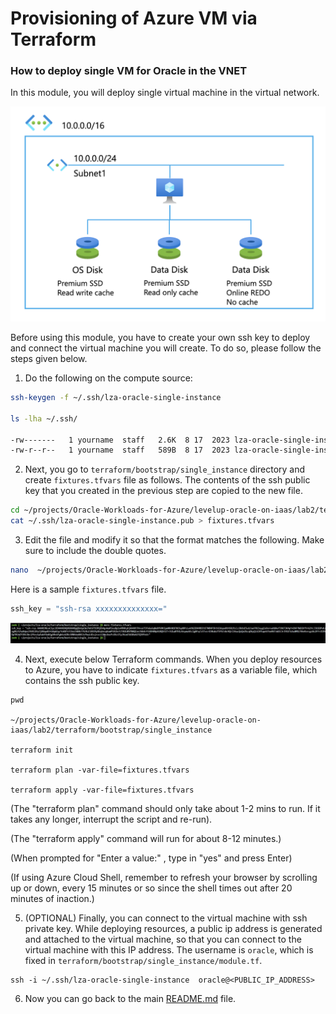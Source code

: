 # Provisioning of Azure VM via Terraform




### How to deploy single VM for Oracle in the VNET

In this module, you will deploy single virtual machine in the virtual network.

<img src="../media/single_vm.png" />



Before using this module, you have to create your own ssh key to deploy and connect the virtual machine you will create. To do so, please follow the steps given below.



1. Do the following on the compute source:

```bash
ssh-keygen -f ~/.ssh/lza-oracle-single-instance

ls -lha ~/.ssh/

-rw-------   1 yourname  staff   2.6K  8 17  2023 lza-oracle-single-instance
-rw-r--r--   1 yourname  staff   589B  8 17  2023 lza-oracle-single-instance.pub
```

2. Next, you go to `terraform/bootstrap/single_instance` directory and create `fixtures.tfvars` file as follows. The contents of the ssh public key that you created in the previous step are copied to the new file.


```bash
cd ~/projects/Oracle-Workloads-for-Azure/levelup-oracle-on-iaas/lab2/terraform/bootstrap/single_instance
cat ~/.ssh/lza-oracle-single-instance.pub > fixtures.tfvars
```

3. Edit the file and modify it so that the format matches the following. Make sure to include the double quotes. 

```bash
nano  ~/projects/Oracle-Workloads-for-Azure/levelup-oracle-on-iaas/lab2/terraform/bootstrap/single_instance/fixtures.tfvars
```

Here is a sample `fixtures.tfvars` file.

```tf:fixtures.tfvars
ssh_key = "ssh-rsa xxxxxxxxxxxxxx="
```

<img src="../media/fixtures.jpg" />


4. Next, execute below Terraform commands. When you deploy resources to Azure, you have to indicate `fixtures.tfvars` as a variable file, which contains the ssh public key.

```
pwd

~/projects/Oracle-Workloads-for-Azure/levelup-oracle-on-iaas/lab2/terraform/bootstrap/single_instance

terraform init

terraform plan -var-file=fixtures.tfvars

terraform apply -var-file=fixtures.tfvars
```

(The "terraform plan" command should only take about 1-2 mins to run. If it takes any longer, interrupt the script and re-run).



(The "terraform apply" command will run for about 8-12 minutes.)

(When prompted for "Enter a value:" , type in "yes" and press Enter)

(If using Azure Cloud Shell, remember to refresh your browser by scrolling up or down, every 15 minutes or so since the shell times out after 20 minutes of inaction.)


5. (OPTIONAL) Finally, you can connect to the virtual machine with ssh private key. While deploying resources, a public ip address is generated and attached to the virtual machine, so that you can connect to the virtual machine with this IP address. The username is `oracle`, which is fixed in `terraform/bootstrap/single_instance/module.tf`.

```
ssh -i ~/.ssh/lza-oracle-single-instance  oracle@<PUBLIC_IP_ADDRESS>
```

6. Now you can go back to the main [README.md](../../README.md#step-by-step-instructions) file.


